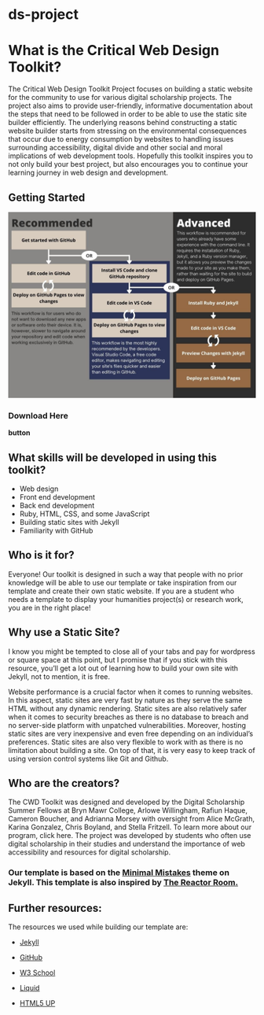 # ds-project
# What is the Critical Web Design Toolkit? 

The Critical Web Design Toolkit Project focuses on building a static website for the community to use for various digital scholarship projects. The project also aims to provide user-friendly, informative documentation about the steps that need to be followed in order to be able to use the static site builder efficiently. The underlying reasons behind constructing a static website builder starts from stressing on the environmental consequences that occur due to energy consumption by websites to handling issues surrounding accessibility, digital divide and other social and moral implications of web development tools. Hopefully this toolkit inspires you to not only build your best project, but also encourages you to continue your learning journey in web design and development.  

## Getting Started 

![An illustration of the workflow for using the site template](/assets/images/workflow.jpg)

### Download Here
**button**

## What skills will be developed in using this toolkit? 

- Web design  
- Front end development 
- Back end development 
- Ruby, HTML, CSS, and some JavaScript 
- Building static sites with Jekyll 
- Familiarity with GitHub 

## Who is it for? 

Everyone! Our toolkit is designed in such a way that people with no prior knowledge will be able to use our template or take inspiration from our template and create their own static website. If you are a student who needs a template to display your humanities project(s) or research work, you are in the right place! 

## Why use a Static Site? 

I know you might be tempted to close all of your tabs and pay for wordpress or square space at this point, but I promise that if you stick with this resource, you’ll get a lot out of learning how to build your own site with Jekyll, not to mention, it is free.  

Website performance is a crucial factor when it comes to running websites. In this aspect, static sites are very fast by nature as they serve the same HTML without any dynamic rendering. Static sites are also relatively safer when it comes to security breaches as there is no database to breach and no server-side platform with unpatched vulnerabilities. Moreover, hosting static sites are very inexpensive and even free depending on an individual’s preferences. Static sites are also very flexible to work with as there is no limitation about building a site. On top of that, it is very easy to keep track of using version control systems like Git and Github. 

## Who are the creators?  

The CWD Toolkit was designed and developed by the Digital Scholarship Summer Fellows at Bryn Mawr College, Arlowe Willingham, Rafiun Haque, Cameron Boucher, and Adrianna Morsey with oversight from Alice McGrath, Karina Gonzalez, Chris Boyland, and Stella Fritzell. To learn more about our program, click here. The project was developed by students who often use digital scholarship in their studies and understand the importance of web accessibility and resources for digital scholarship.  

### Our template is based on the [Minimal Mistakes](https://mmistakes.github.io/minimal-mistakes/) theme on Jekyll. This template is also inspired by [The Reactor Room.](https://ds-pages.swarthmore.edu/reactor-room/)

## Further resources: 

The resources we used while building our template are: 

- [Jekyll](https://jekyllrb.com/) 

- [GitHub](https://github.com/)

- [W3 School](https://www.w3schools.com/)

- [Liquid](https://blog.webjeda.com/amp/jekyll-liquid.html)

- [HTML5 UP](https://html5up.net/)
